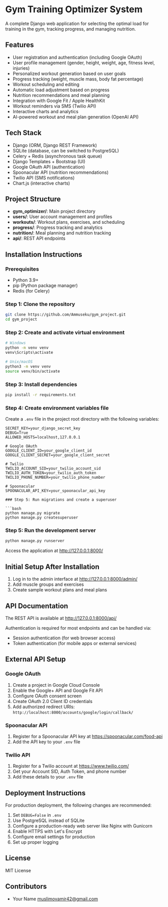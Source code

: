 # Gym Training Optimizer System

A complete Django web application for selecting the optimal load for training in the gym, tracking progress, and managing nutrition.

## Features

- User registration and authentication (including Google OAuth)
- User profile management (gender, height, weight, age, fitness level, injuries)
- Personalized workout generation based on user goals
- Progress tracking (weight, muscle mass, body fat percentage)
- Workout scheduling and editing
- Automatic load adjustment based on progress
- Nutrition recommendations and meal planning
- Integration with Google Fit / Apple HealthKit
- Workout reminders via SMS (Twilio API)
- Interactive charts and analytics
- AI-powered workout and meal plan generation (OpenAI API)

## Tech Stack

- Django (ORM, Django REST Framework)
- SQLite (database, can be switched to PostgreSQL)
- Celery + Redis (asynchronous task queue)
- Django Templates + Bootstrap (UI)
- Google OAuth API (authentication)
- Spoonacular API (nutrition recommendations)
- Twilio API (SMS notifications)
- Chart.js (interactive charts)

## Project Structure

- **gym_optimizer/**: Main project directory
- **users/**: User account management and profiles
- **workouts/**: Workout plans, exercises, and scheduling
- **progress/**: Progress tracking and analytics
- **nutrition/**: Meal planning and nutrition tracking
- **api/**: REST API endpoints

## Installation Instructions

### Prerequisites

- Python 3.9+
- pip (Python package manager)
- Redis (for Celery)

### Step 1: Clone the repository

```bash
git clone https://github.com/Ammuseku/gym_project.git
cd gym_project
```

### Step 2: Create and activate virtual environment

```bash
# Windows
python -m venv venv
venv\Scripts\activate

# Unix/macOS
python3 -m venv venv
source venv/bin/activate
```

### Step 3: Install dependencies

```bash
pip install -r requirements.txt
```

### Step 4: Create environment variables file

Create a `.env` file in the project root directory with the following variables:

```
SECRET_KEY=your_django_secret_key
DEBUG=True
ALLOWED_HOSTS=localhost,127.0.0.1

# Google OAuth
GOOGLE_CLIENT_ID=your_google_client_id
GOOGLE_CLIENT_SECRET=your_google_client_secret

# Twilio
TWILIO_ACCOUNT_SID=your_twilio_account_sid
TWILIO_AUTH_TOKEN=your_twilio_auth_token
TWILIO_PHONE_NUMBER=your_twilio_phone_number

# Spoonacular
SPOONACULAR_API_KEY=your_spoonacular_api_key

### Step 5: Run migrations and create a superuser

```bash
python manage.py migrate
python manage.py createsuperuser
```


### Step 5: Run the development server

```bash
python manage.py runserver
```

Access the application at http://127.0.0.1:8000/

## Initial Setup After Installation

1. Log in to the admin interface at http://127.0.0.1:8000/admin/
2. Add muscle groups and exercises
3. Create sample workout plans and meal plans

## API Documentation

The REST API is available at http://127.0.0.1:8000/api/

Authentication is required for most endpoints and can be handled via:
- Session authentication (for web browser access)
- Token authentication (for mobile apps or external services)

## External API Setup

### Google OAuth

1. Create a project in Google Cloud Console
2. Enable the Google+ API and Google Fit API
3. Configure OAuth consent screen
4. Create OAuth 2.0 Client ID credentials
5. Add authorized redirect URIs: `http://localhost:8000/accounts/google/login/callback/`

### Spoonacular API

1. Register for a Spoonacular API key at https://spoonacular.com/food-api
2. Add the API key to your `.env` file


### Twilio API

1. Register for a Twilio account at https://www.twilio.com/
2. Get your Account SID, Auth Token, and phone number
3. Add these details to your `.env` file

## Deployment Instructions

For production deployment, the following changes are recommended:

1. Set `DEBUG=False` in `.env`
2. Use PostgreSQL instead of SQLite
3. Configure a production-ready web server like Nginx with Gunicorn
4. Enable HTTPS with Let's Encrypt
5. Configure email settings for production
6. Set up proper logging

## License

MIT License

## Contributors

- Your Name <muslimovamir42@gmail.com>
